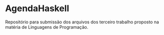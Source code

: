 # AgendaHaskell
Repositório para submissão dos arquivos dos terceiro trabalho proposto na matéria de Linguagens de Programação.
